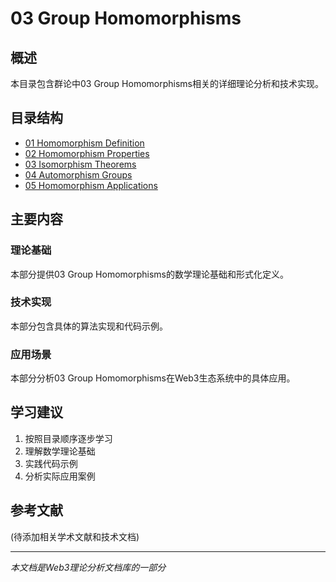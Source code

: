 # 03 Group Homomorphisms

## 概述

本目录包含群论中03 Group Homomorphisms相关的详细理论分析和技术实现。

## 目录结构

- [01 Homomorphism Definition](01_Homomorphism_Definition/README.md)
- [02 Homomorphism Properties](02_Homomorphism_Properties/README.md)
- [03 Isomorphism Theorems](03_Isomorphism_Theorems/README.md)
- [04 Automorphism Groups](04_Automorphism_Groups/README.md)
- [05 Homomorphism Applications](05_Homomorphism_Applications/README.md)

## 主要内容

### 理论基础

本部分提供03 Group Homomorphisms的数学理论基础和形式化定义。

### 技术实现

本部分包含具体的算法实现和代码示例。

### 应用场景

本部分分析03 Group Homomorphisms在Web3生态系统中的具体应用。

## 学习建议

1. 按照目录顺序逐步学习
2. 理解数学理论基础
3. 实践代码示例
4. 分析实际应用案例

## 参考文献

(待添加相关学术文献和技术文档)

---

*本文档是Web3理论分析文档库的一部分*

